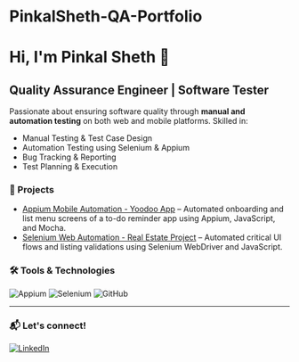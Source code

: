# PinkalSheth-QA-Portfolio
# Hi, I'm Pinkal Sheth 👋

## Quality Assurance Engineer | Software Tester

Passionate about ensuring software quality through **manual and automation testing** on both web and mobile platforms. Skilled in:

- Manual Testing & Test Case Design  
- Automation Testing using Selenium & Appium  
- Bug Tracking & Reporting  
- Test Planning & Execution  

### 🚀 Projects
- [Appium Mobile Automation - Yoodoo App](https://github.com/pinkalsheth24/Appium-Automation-Testing-Yoodoo-App) – Automated onboarding and list menu screens of a to-do reminder app using Appium, JavaScript, and Mocha.
- [Selenium Web Automation - Real Estate Project](https://github.com/pinkalsheth24/Selenium-Automation-Testing-RealEstate-Project) – Automated critical UI flows and listing validations using Selenium WebDriver and JavaScript.

### 🛠 Tools & Technologies
![Appium](https://img.shields.io/badge/Appium-47226C?style=for-the-badge&logo=appium&logoColor=white)
![Selenium](https://img.shields.io/badge/Selenium-43B02A?style=for-the-badge&logo=selenium&logoColor=white)
![GitHub](https://img.shields.io/badge/GitHub-181717?style=for-the-badge&logo=github&logoColor=white)

---

### 📬 Let's connect!
[![LinkedIn](https://img.shields.io/badge/LinkedIn-0A66C2?style=for-the-badge&logo=linkedin&logoColor=white)](https://linkedin.com/in/pinkalsheth24)
